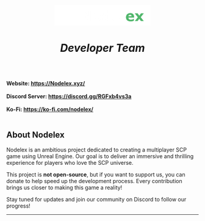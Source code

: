 <p align="center">
    <img src='https://raw.githubusercontent.com/Nodelex/.github/main/images/logo.png' width="50%"><br>
    <h1 align="center"><i>Developer Team</i></h1>
<br><br>
    
<strong>Website: <a href='https://nodelex.xyz/'>https://Nodelex.xyz/</a></strong>
<br><br>
<strong>Discord Server: <a href='https://discord.gg/RGFxb4vs3a'>https://discord.gg/RGFxb4vs3a</a></strong>
<br><br>
<strong>Ko-Fi: <a href='https://ko-fi.com/nodelex/'>https://ko-fi.com/nodelex/</a></strong>
<br><br>

## About Nodelex

Nodelex is an ambitious project dedicated to creating a multiplayer SCP game using Unreal Engine. Our goal is to deliver an immersive and thrilling experience for players who love the SCP universe.

This project is **not open-source**, but if you want to support us, you can donate to help speed up the development process. Every contribution brings us closer to making this game a reality!

Stay tuned for updates and join our community on Discord to follow our progress!

---
